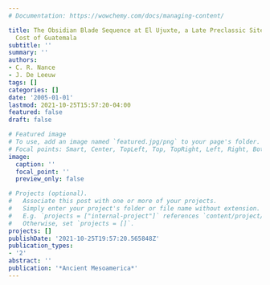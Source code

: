 ```yaml
---
# Documentation: https://wowchemy.com/docs/managing-content/

title: The Obsidian Blade Sequence at El Ujuxte, a Late Preclassic Site on the South
  Cost of Guatemala
subtitle: ''
summary: ''
authors:
- C. R. Nance
- J. De Leeuw
tags: []
categories: []
date: '2005-01-01'
lastmod: 2021-10-25T15:57:20-04:00
featured: false
draft: false

# Featured image
# To use, add an image named `featured.jpg/png` to your page's folder.
# Focal points: Smart, Center, TopLeft, Top, TopRight, Left, Right, BottomLeft, Bottom, BottomRight.
image:
  caption: ''
  focal_point: ''
  preview_only: false

# Projects (optional).
#   Associate this post with one or more of your projects.
#   Simply enter your project's folder or file name without extension.
#   E.g. `projects = ["internal-project"]` references `content/project/deep-learning/index.md`.
#   Otherwise, set `projects = []`.
projects: []
publishDate: '2021-10-25T19:57:20.565848Z'
publication_types:
- '2'
abstract: ''
publication: '*Ancient Mesoamerica*'
---
```

